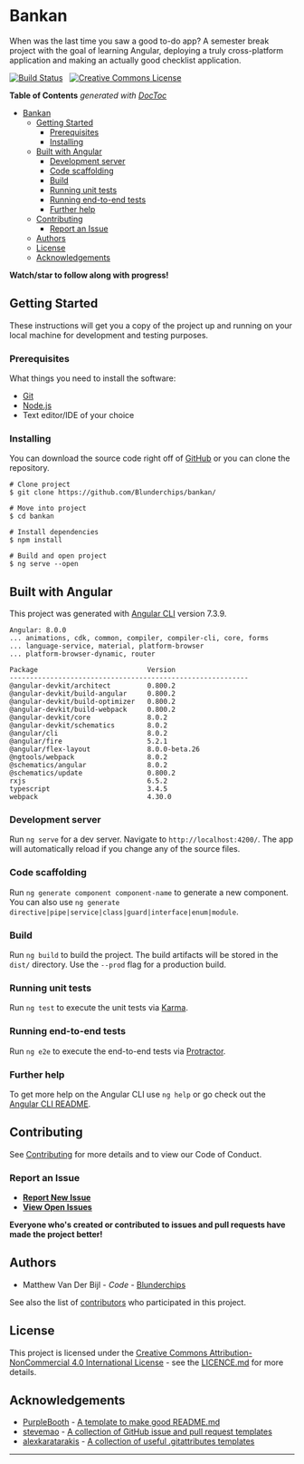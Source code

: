 # Bankan

When was the last time you saw a good to-do app? A semester break project with the goal of learning Angular, deploying a truly cross-platform application and making an actually good checklist application.

[![Build Status](https://travis-ci.org/Blunderchips/bankan.svg?branch=master)](https://travis-ci.org/Blunderchips/bankan)
&nbsp;
[![Creative Commons License](https://i.creativecommons.org/l/by-nc/4.0/80x15.png)](http://creativecommons.org/licenses/by-nc/4.0/)

<!-- START doctoc generated TOC please keep comment here to allow auto update -->
<!-- DON'T EDIT THIS SECTION, INSTEAD RE-RUN doctoc TO UPDATE -->
**Table of Contents**  *generated with [DocToc](https://github.com/thlorenz/doctoc)*

- [Bankan](#bankan)
  - [Getting Started](#getting-started)
    - [Prerequisites](#prerequisites)
    - [Installing](#installing)
  - [Built with Angular](#built-with-angular)
    - [Development server](#development-server)
    - [Code scaffolding](#code-scaffolding)
    - [Build](#build)
    - [Running unit tests](#running-unit-tests)
    - [Running end-to-end tests](#running-end-to-end-tests)
    - [Further help](#further-help)
  - [Contributing](#contributing)
    - [Report an Issue](#report-an-issue)
  - [Authors](#authors)
  - [License](#license)
  - [Acknowledgements](#acknowledgements)

<!-- END doctoc generated TOC please keep comment here to allow auto update -->

**Watch/star to follow along with progress!**

## Getting Started
These instructions will get you a copy of the project up and running on your local machine for development and testing purposes.

### Prerequisites

What things you need to install the software:

* [Git](https://git-scm.com/)
* [Node.js](https://nodejs.org)
* Text editor/IDE of your choice

### Installing

You can download the source code right off of [GitHub](https://github.com/Blunderchips/bankan/archive/master.zip) or you can  clone the repository.

```
# Clone project
$ git clone https://github.com/Blunderchips/bankan/

# Move into project
$ cd bankan

# Install dependencies
$ npm install

# Build and open project
$ ng serve --open
```

## Built with Angular

This project was generated with [Angular CLI](https://github.com/angular/angular-cli) version 7.3.9.

```
Angular: 8.0.0
... animations, cdk, common, compiler, compiler-cli, core, forms
... language-service, material, platform-browser
... platform-browser-dynamic, router

Package                           Version
-----------------------------------------------------------
@angular-devkit/architect         0.800.2
@angular-devkit/build-angular     0.800.2
@angular-devkit/build-optimizer   0.800.2
@angular-devkit/build-webpack     0.800.2
@angular-devkit/core              8.0.2
@angular-devkit/schematics        8.0.2
@angular/cli                      8.0.2
@angular/fire                     5.2.1
@angular/flex-layout              8.0.0-beta.26
@ngtools/webpack                  8.0.2
@schematics/angular               8.0.2
@schematics/update                0.800.2
rxjs                              6.5.2
typescript                        3.4.5
webpack                           4.30.0
```

### Development server
Run `ng serve` for a dev server. Navigate to `http://localhost:4200/`. The app will automatically reload if you change any of the source files.

### Code scaffolding
Run `ng generate component component-name` to generate a new component. You can also use `ng generate directive|pipe|service|class|guard|interface|enum|module`.

### Build
Run `ng build` to build the project. The build artifacts will be stored in the `dist/` directory. Use the `--prod` flag for a production build.

### Running unit tests
Run `ng test` to execute the unit tests via [Karma](https://karma-runner.github.io).

### Running end-to-end tests
Run `ng e2e` to execute the end-to-end tests via [Protractor](http://www.protractortest.org/).

### Further help
To get more help on the Angular CLI use `ng help` or go check out the [Angular CLI README](https://github.com/angular/angular-cli/blob/master/README.md).

## Contributing

See [Contributing](https://github.com/Blunderchips/bankan/blob/master/CONTRIBUTING.md) for more details and to view our Code of Conduct.

### Report an Issue

- **[Report New Issue](https://github.com/Blunderchips/bankan/issues/new)**
- **[View Open Issues](https://github.com/Blunderchips/bankan/issues)**

**Everyone who's created or contributed to issues and pull requests have made the project better!**

## Authors

- Matthew Van Der Bijl - *Code* - [Blunderchips](https://github.com/Blunderchips)

See also the list of [contributors](https://github.com/Blunderchips/bankan/graphs/contributors) who participated in this project.

## License

This project is licensed under the [Creative Commons Attribution-NonCommercial 4.0 International License](http://creativecommons.org/licenses/by-nc/4.0/) - see the [LICENCE.md](https://github.com/Blunderchips/bankan/blob/master/LICENCE.md) for more details.

## Acknowledgements

- [PurpleBooth](https://gist.github.com/PurpleBooth) - [A template to make good README.md](https://gist.github.com/PurpleBooth/109311bb0361f32d87a2)
- [stevemao](https://github.com/stevemao) - [A collection of GitHub issue and pull request templates](https://github.com/stevemao/github-issue-templates)
- [alexkaratarakis](https://github.com/alexkaratarakis) - [A collection of useful .gitattributes templates](https://github.com/alexkaratarakis/gitattributes)

***
